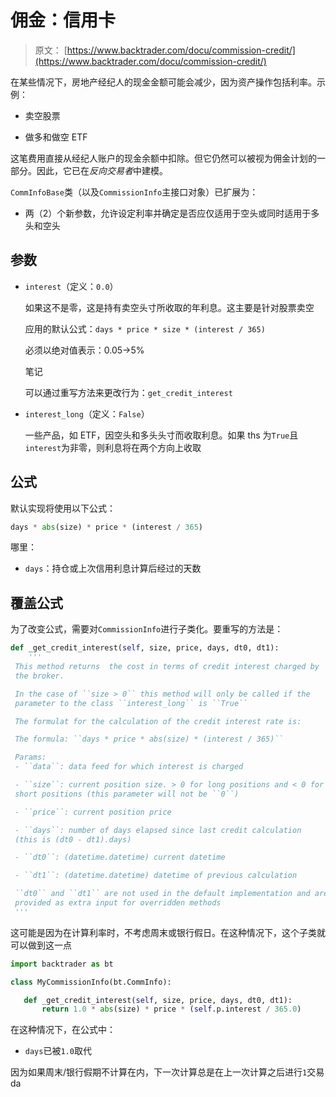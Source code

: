 # 佣金：信用卡

> 原文： [https://www.backtrader.com/docu/commission-credit/](https://www.backtrader.com/docu/commission-credit/)

在某些情况下，房地产经纪人的现金金额可能会减少，因为资产操作包括利率。示例：

*   卖空股票

*   做多和做空 ETF

这笔费用直接从经纪人账户的现金余额中扣除。但它仍然可以被视为佣金计划的一部分。因此，它已在*反向交易者*中建模。

`CommInfoBase`类（以及`CommissionInfo`主接口对象）已扩展为：

*   两（2）个新参数，允许设定利率并确定是否应仅适用于空头或同时适用于多头和空头

## 参数

*   `interest`（定义：`0.0`）

    如果这不是零，这是持有卖空头寸所收取的年利息。这主要是针对股票卖空

    应用的默认公式：`days * price * size * (interest / 365)`

    必须以绝对值表示：0.05->5%

    笔记

    可以通过重写方法来更改行为：`get_credit_interest`

*   `interest_long`（定义：`False`）

    一些产品，如 ETF，因空头和多头头寸而收取利息。如果 ths 为`True`且`interest`为非零，则利息将在两个方向上收取

## 公式

默认实现将使用以下公式：

```py
days * abs(size) * price * (interest / 365) 
```

哪里：

*   `days`：持仓或上次信用利息计算后经过的天数

## 覆盖公式

为了改变公式，需要对`CommissionInfo`进行子类化。要重写的方法是：

```py
def _get_credit_interest(self, size, price, days, dt0, dt1):
    '''
 This method returns  the cost in terms of credit interest charged by
 the broker.

 In the case of ``size > 0`` this method will only be called if the
 parameter to the class ``interest_long`` is ``True``

 The formulat for the calculation of the credit interest rate is:

 The formula: ``days * price * abs(size) * (interest / 365)``

 Params:
 - ``data``: data feed for which interest is charged

 - ``size``: current position size. > 0 for long positions and < 0 for
 short positions (this parameter will not be ``0``)

 - ``price``: current position price

 - ``days``: number of days elapsed since last credit calculation
 (this is (dt0 - dt1).days)

 - ``dt0``: (datetime.datetime) current datetime

 - ``dt1``: (datetime.datetime) datetime of previous calculation

 ``dt0`` and ``dt1`` are not used in the default implementation and are
 provided as extra input for overridden methods
 ''' 
```

这可能是因为在计算利率时，不考虑周末或银行假日。在这种情况下，这个子类就可以做到这一点

```py
import backtrader as bt

class MyCommissionInfo(bt.CommInfo):

   def _get_credit_interest(self, size, price, days, dt0, dt1):
       return 1.0 * abs(size) * price * (self.p.interest / 365.0) 
```

在这种情况下，在公式中：

*   `days`已被`1.0`取代

因为如果周末/银行假期不计算在内，下一次计算总是在上一次计算之后进行`1`交易 da